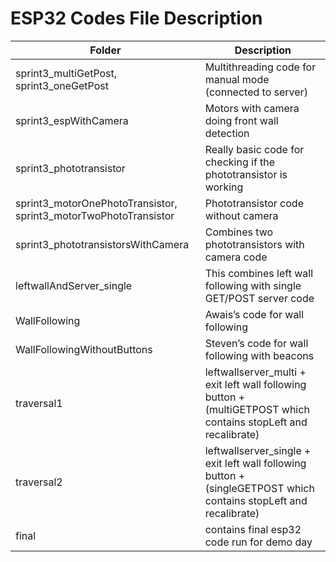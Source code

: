 # ESP32 Codes File Description
 
 
 | Folder   | Description |
| ------------- | ------------- |
| sprint3_multiGetPost, sprint3_oneGetPost   | Multithreading code for manual mode (connected to server) |
| sprint3_espWithCamera | Motors with camera doing front wall detection |
| sprint3_phototransistor | Really basic code for checking if the phototransistor is working  |
| sprint3_motorOnePhotoTransistor, sprint3_motorTwoPhotoTransistor | Phototransistor code without camera  |
| sprint3_phototransistorsWithCamera | Combines two phototransistors with camera code  |
| leftwallAndServer_single | This combines left wall following with single GET/POST server code |
| WallFollowing | Awais’s code for wall following  |
| WallFollowingWithoutButtons| Steven’s code for wall following with beacons |
| traversal1 | leftwallserver_multi + exit left wall following button + (multiGETPOST which contains stopLeft and recalibrate)  |
| traversal2  | leftwallserver_single + exit left wall following button + (singleGETPOST which contains stopLeft and recalibrate) |
| final  | contains final esp32 code run for demo day |

